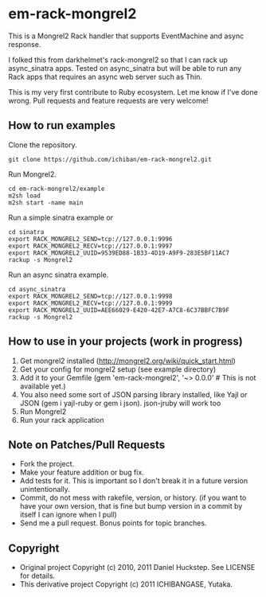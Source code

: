 # em-rack-mongrel2

This is a Mongrel2 Rack handler that supports EventMachine and async response.

I folked this from darkhelmet's rack-mongrel2 so that I can rack up async_sinatra apps.
Tested on async_sinatra but will be able to run any Rack apps that requires an async web server such as Thin.

This is my very first contribute to Ruby ecosystem. Let me know if I've done wrong.
Pull requests and feature requests are very welcome!

## How to run examples

Clone the repository.

    git clone https://github.com/ichiban/em-rack-mongrel2.git

Run Mongrel2.

    cd em-rack-mongrel2/example
    m2sh load
    m2sh start -name main

Run a simple sinatra example or

    cd sinatra
    export RACK_MONGREL2_SEND=tcp://127.0.0.1:9996
    export RACK_MONGREL2_RECV=tcp://127.0.0.1:9997
    export RACK_MONGREL2_UUID=9539ED88-1B33-4D19-A9F9-283E5BF11AC7
    rackup -s Mongrel2

Run an async sinatra example.

    cd async_sinatra
    export RACK_MONGREL2_SEND=tcp://127.0.0.1:9998
    export RACK_MONGREL2_RECV=tcp://127.0.0.1:9999
    export RACK_MONGREL2_UUID=AEE66029-E420-42E7-A7C8-6C37BBFC7B9F
    rackup -s Mongrel2

## How to use in your projects (work in progress)

1. Get mongrel2 installed (http://mongrel2.org/wiki/quick_start.html)
1. Get your config for mongrel2 setup (see example directory)
1. Add it to your Gemfile (gem 'em-rack-mongrel2', '~> 0.0.0' # This is not available yet.)
1. You also need some sort of JSON parsing library installed, like Yajl or JSON (gem i yajl-ruby or gem i json). json-jruby will work too
1. Run Mongrel2
1. Run your rack application

## Note on Patches/Pull Requests

* Fork the project.
* Make your feature addition or bug fix.
* Add tests for it. This is important so I don't break it in a
  future version unintentionally.
* Commit, do not mess with rakefile, version, or history.
  (if you want to have your own version, that is fine but bump version in a commit by itself I can ignore when I pull)
* Send me a pull request. Bonus points for topic branches.

## Copyright

* Original project Copyright (c) 2010, 2011 Daniel Huckstep. See LICENSE for details.
* This derivative project Copyright (c) 2011 ICHIBANGASE, Yutaka.
